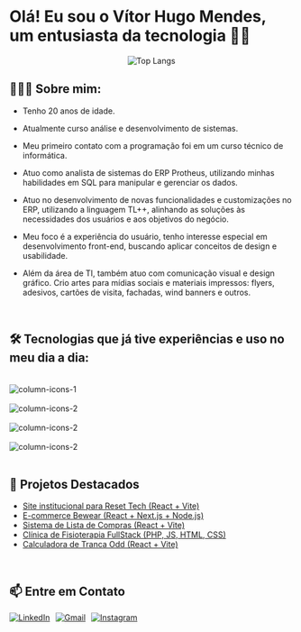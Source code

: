 # Olá! Eu sou o Vítor Hugo Mendes, um entusiasta da tecnologia ✌🏼 

<div  align="center">

![Top Langs](https://github-readme-stats.vercel.app/api/top-langs/?username=vh-mendes&hide_progress=true)


</div>




## 👨🏻‍💻 Sobre mim:

- Tenho 20 anos de idade. 

- Atualmente curso análise e desenvolvimento de sistemas.
- Meu primeiro contato com a programação foi em um curso técnico de informática.
- Atuo como analista de sistemas do ERP Protheus, utilizando minhas habilidades em SQL para manipular e gerenciar os dados. 
- Atuo no desenvolvimento de novas funcionalidades e customizações no ERP, utilizando a linguagem TL++, alinhando as soluções às necessidades dos usuários e aos objetivos do negócio. 
- Meu foco é a experiência do usuário, tenho interesse especial em desenvolvimento front-end, buscando aplicar conceitos de design e usabilidade. 
- Além da área de TI, também atuo com comunicação visual e design gráfico. Crio artes para mídias sociais e materiais impressos: flyers, adesivos, cartões de visita, fachadas, wind banners e outros.

<br>

## 🛠️ Tecnologias que já tive experiências e uso no meu dia a dia:

<div style="display: inline_block, align-items:center" ><br/>
    <img align= "center" alt= "column-icons-1" src="https://skillicons.dev/icons?i=html,css,js,ts,php" />
    <br> <br>   
     <img align= "center" alt= "column-icons-2" src="https://skillicons.dev/icons?i=react,nodejs,nextjs,tailwind,postman,docker,git" /> 
     <br> <br>   
    <img align= "center" alt= "column-icons-2" src="https://skillicons.dev/icons?i=ps,figma,ai" />
    <br><br>
     <img align= "center" alt= "column-icons-2" src="https://skillicons.dev/icons?i=mysql,postgres,mongodb,prisma,firebase" /> 
</div>
<br>

## 📂 Projetos Destacados
-  [Site institucional para Reset Tech (React + Vite)](https://resetprata.com.br/)
-  [E-commerce Bewear (React + Next.js + Node.js)](https://bootcamp-bewear.vercel.app/)
-  [Sistema de Lista de Compras (React + Vite)](https://github.com/vh-mendes/shoppingList)
-  [Clínica de Fisioterapia FullStack (PHP, JS, HTML, CSS)](https://github.com/vh-mendes/clinicMotivare)
-  [Calculadora de Tranca Odd (React + Vite)](https://calculadora-de-tranca.vercel.app/)


<br>

## 📫 Entre em Contato
<div style="display: flex; align-items: center; gap: 10px;">

  <a href="https://www.linkedin.com/in/v%C3%ADtor-hugo-mendes-163a91336/?trk=opento_sprofile_topcard" target="_blank">
    <img src="https://skillicons.dev/icons?i=linkedin" alt="LinkedIn" />
  </a>

  <a href="mailto:vitorhugomendes995@gmail.com" target="_blank">
    <img src="https://skillicons.dev/icons?i=gmail" alt="Gmail" />
  </a>

  <a href="https://www.instagram.com/vh_mendes" target="_blank">
    <img src="https://skillicons.dev/icons?i=instagram" alt="Instagram" />
  </a>
</div>
